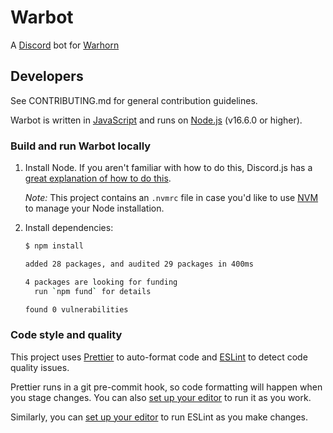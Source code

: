 # Warbot

A [Discord](https://discord.com/) bot for [Warhorn](https://warhorn.net)

## Developers

See CONTRIBUTING.md for general contribution guidelines.

Warbot is written in [JavaScript](https://developer.mozilla.org/en-US/docs/Web/JavaScript) and runs on [Node.js](https://nodejs.org/) (v16.6.0 or higher).

### Build and run Warbot locally

1. Install Node. If you aren't familiar with how to do this, Discord.js has a [great explanation of how to do this](https://discordjs.guide/preparations/#installing-node-js).

   _Note:_ This project contains an `.nvmrc` file in case you'd like to use [NVM](https://github.com/nvm-sh/nvm) to manage your Node installation.

2. Install dependencies:

   ```sh
   $ npm install

   added 28 packages, and audited 29 packages in 400ms

   4 packages are looking for funding
     run `npm fund` for details

   found 0 vulnerabilities
   ```

### Code style and quality

This project uses [Prettier](https://prettier.io/) to auto-format code and [ESLint](https://eslint.org/) to detect code quality issues.

Prettier runs in a git pre-commit hook, so code formatting will happen when you stage changes. You can also [set up your editor](https://prettier.io/docs/en/editors.html) to run it as you work.

Similarly, you can [set up your editor](https://eslint.org/docs/user-guide/integrations) to run ESLint as you make changes.
